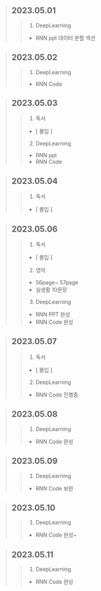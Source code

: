 > ## 2023.05.01
> > 1. DeepLearning
> >   - RNN ppt 데이터 분할 섹션

> ## 2023.05.02
> > 1. DeepLearning
> >   - RNN Code

> ## 2023.05.03
> > 1. 독서
> >   - [ 몰입 ]
> > 2. DeepLearning
> >   - RNN ppt
> >   - RNN Code

> ## 2023.05.04
> > 1. 독서
> >   - [ 몰입 ]

> ## 2023.05.06
> > 1. 독서
> >   - [ 몰입 ]
> > 2. 영어
> >   - 56page~ 57page
> >   - 실생활 10문장
> > 3. DeepLearning
> >   - RNN PPT 완성
> >   - RNN Code 완성

> ## 2023.05.07
> > 1. 독서
> >   - [ 몰입 ]
> > 2. DeepLearning
> >   - RNN Code 진행중

> ## 2023.05.08
> > 1. DeepLearning
> >   - RNN Code 완성

> ## 2023.05.09
> > 1. DeepLearning
> >   - RNN Code 보완

> ## 2023.05.10
> > 1. DeepLearning
> >   - RNN Code 완성~

> ## 2023.05.11
> > 1. DeepLearning
> >   - RNN Code 완성
